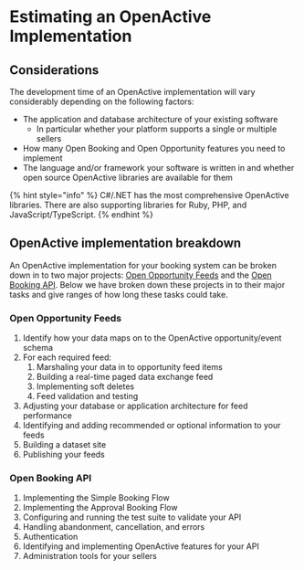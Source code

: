 # Estimating an OpenActive Implementation

## Considerations

The development time of an OpenActive implementation will vary considerably depending on the following factors:

* The application and database architecture of your existing software
  * In particular whether your platform supports a single or multiple sellers
* How many Open Booking and Open Opportunity features you need to implement
* The language and/or framework your software is written in and whether open source OpenActive libraries are available for them

{% hint style="info" %}
C#/.NET has the most comprehensive OpenActive libraries. There are also supporting libraries for Ruby, PHP, and JavaScript/TypeScript.
{% endhint %}

## OpenActive implementation breakdown

An OpenActive implementation for your booking system can be broken down in to two major projects: [Open Opportunity Feeds](../required-features-guides/opportunity-feeds/) and the [Open Booking API](../required-features-guides/simple-booking/). Below we have broken down these projects in to their major tasks and give ranges of how long these tasks could take.

### Open Opportunity Feeds

1. Identify how your data maps on to the OpenActive opportunity/event schema
2. For each required feed:
   1. Marshaling your data in to opportunity feed items
   2. Building a real-time paged data exchange feed
   3. Implementing soft deletes
   4. Feed validation and testing
3. Adjusting your database or application architecture for feed performance
4. Identifying and adding recommended or optional information to your feeds
5. Building a dataset site
6. Publishing your feeds

### Open Booking API&#x20;

1. Implementing the Simple Booking Flow
2. Implementing the Approval Booking Flow
3. Configuring and running the test suite to validate your API
4. Handling abandonment, cancellation, and errors
5. Authentication
6. Identifying and implementing OpenActive features for your API
7. Administration tools for your sellers
